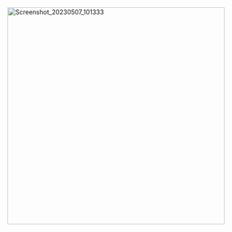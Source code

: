 <img width="488" alt="Screenshot_20230507_101333" src="https://user-images.githubusercontent.com/114134934/236689709-facbd945-f0d1-435a-86ab-89a2493a3e8e.png">

